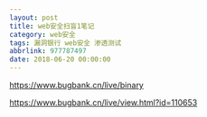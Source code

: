```yaml
---
layout: post
title: web安全扫盲1笔记
category: web安全
tags: 漏洞银行 web安全 渗透测试
abbrlink: 977787497
date: 2018-06-20 00:00:00
---
```


https://www.bugbank.cn/live/binary

https://www.bugbank.cn/live/view.html?id=110653


